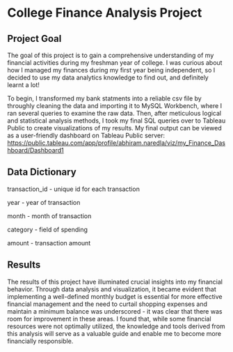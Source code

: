 # College Finance Analysis Project

## Project Goal
The goal of this project is to gain a comprehensive understanding of my financial activities during my freshman year of college. I was curious about how I managed my finances during my first year being independent, so I decided to use my data analytics knowledge to find out, and definitely learnt a lot!

To begin, I transformed my bank statments into a reliable csv file by throughly cleaning the data and importing it to MySQL Workbench, where I ran several queries to examine the raw data. Then, after meticulous logical and statistical analysis methods, I took my final SQL queries over to Tableau Public to create visualizations of my results. My final output can be viewed as a user-friendly dashboard on Tableau Public server: https://public.tableau.com/app/profile/abhiram.naredla/viz/my_Finance_Dashboard/Dashboard1

## Data Dictionary
transaction_id - unique id for each transaction

year - year of transaction

month - month of transaction

category - field of spending

amount - transaction amount

## Results
The results of this project have illuminated crucial insights into my financial behavior. Through data analysis and visualization, it became evident that implementing a well-defined monthly budget is essential for more effective financial management and the need to curtail shopping expenses and maintain a minimum balance was underscored - it was clear that there was room for improvement in these areas. I found that, while some financial resources were not optimally utilized, the knowledge and tools derived from this analysis will serve as a valuable guide and enable me to become more financially responsible.
